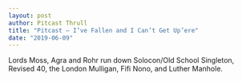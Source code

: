 ```yaml
---
layout: post
author: Pitcast Thrull
title: "Pitcast – I’ve Fallen and I Can’t Get Up’ere"
date: "2019-06-09"
---
```


Lords Moss, Agra and Rohr run down Solocon/Old School Singleton, Revised 40, the London Mulligan, Fifi Nono, and Luther Manhole.
